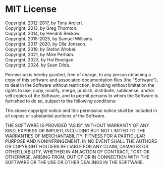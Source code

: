 # MIT License

Copyright, 2012-2017, by Tony Arcieri.  
Copyright, 2013, by Greg Thornton.  
Copyright, 2014, by Hendrik Beskow.  
Copyright, 2015-2025, by Samuel Williams.  
Copyright, 2017-2020, by Olle Jonsson.  
Copyright, 2019, by Stefan Wrobel.  
Copyright, 2021, by Mike Perham.  
Copyright, 2023, by Hal Brodigan.  
Copyright, 2024, by Sean Dilda.  

Permission is hereby granted, free of charge, to any person obtaining a copy
of this software and associated documentation files (the "Software"), to deal
in the Software without restriction, including without limitation the rights
to use, copy, modify, merge, publish, distribute, sublicense, and/or sell
copies of the Software, and to permit persons to whom the Software is
furnished to do so, subject to the following conditions:

The above copyright notice and this permission notice shall be included in all
copies or substantial portions of the Software.

THE SOFTWARE IS PROVIDED "AS IS", WITHOUT WARRANTY OF ANY KIND, EXPRESS OR
IMPLIED, INCLUDING BUT NOT LIMITED TO THE WARRANTIES OF MERCHANTABILITY,
FITNESS FOR A PARTICULAR PURPOSE AND NONINFRINGEMENT. IN NO EVENT SHALL THE
AUTHORS OR COPYRIGHT HOLDERS BE LIABLE FOR ANY CLAIM, DAMAGES OR OTHER
LIABILITY, WHETHER IN AN ACTION OF CONTRACT, TORT OR OTHERWISE, ARISING FROM,
OUT OF OR IN CONNECTION WITH THE SOFTWARE OR THE USE OR OTHER DEALINGS IN THE
SOFTWARE.
